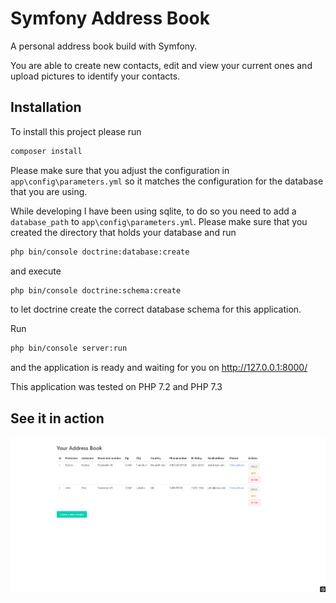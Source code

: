 # Symfony Address Book
A personal address book build with Symfony.

You are able to create new contacts, edit and view your current ones and upload pictures to identify your contacts.

## Installation
To install this project please run
```bash
composer install
```

Please make sure that you adjust the configuration in
`app\config\parameters.yml` so it matches the configuration for the database that you are using.

While developing I have been using sqlite, to do so you need to add a `database_path` to `app\config\parameters.yml`. Please make sure that you created the directory that holds your database and run
```bash
php bin/console doctrine:database:create
```

and execute
```bash
php bin/console doctrine:schema:create
```
to let doctrine create the correct database schema for this application.

Run
```bash
php bin/console server:run
```

and the application is ready and waiting for you on http://127.0.0.1:8000/

This application was tested on PHP 7.2 and PHP 7.3

## See it in action

![Address Book Demo](readme\addressbookdemo.gif)
